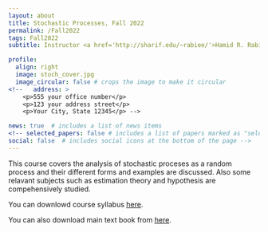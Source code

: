 ```yaml
---
layout: about
title: Stochastic Processes, Fall 2022
permalink: /Fall2022
tags: Fall2022
subtitle: Instructor <a href='http://sharif.edu/~rabiee/'>Hamid R. Rabiee</a>

profile:
  align: right
  image: stoch_cover.jpg
  image_circular: false # crops the image to make it circular
<!--   address: >
    <p>555 your office number</p>
    <p>123 your address street</p>
    <p>Your City, State 12345</p> -->

news: true  # includes a list of news items
<!-- selected_papers: false # includes a list of papers marked as "selected={true}"
social: false  # includes social icons at the bottom of the page -->
---
```

This course covers the analysis of stochastic proceses as a random process and their different forms and examples are discussed. Also some relavant subjects such as estimation theory and hypothesis are compehensively studied.

You can downlowd course syllabus [here](/assets/Fall2022/pdf/Stoch_2022_Syllabus_v2.pdf).

You can also download main text book from <a href="/assets/Fall2022/zip/papoulis.zip">here</a>.
